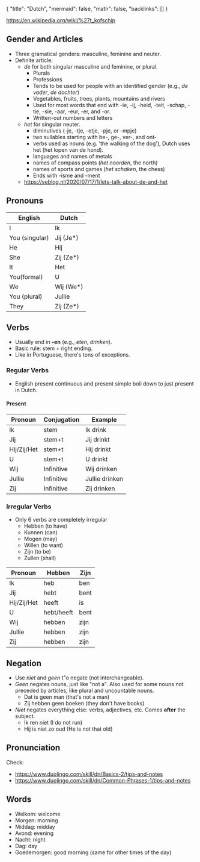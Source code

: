 {
	"title": "Dutch",
	"mermaid": false,
	"math": false,
	"backlinks": []
}

https://en.wikipedia.org/wiki/%27t_kofschip

## Gender and Articles
- Three gramatical genders: masculine, feminine and neuter.
- Definite article:
	- *de* for both singular masculine and feminine, or plural.
		- Plurals
		- Professions
		- Tends to be used for people with an identified gender (e.g., *de vader*, *de dochter*)
		- Vegetables, fruits, trees, plants, mountains and rivers
		- Used for most words that end with -ie, -ij, -heid, -teit, -schap, -tie, -sie, -aar, -eur, -er, and -or.
		- Written-out numbers and letters
	- *het* for singular neuter.
		- diminutives (-je, -tje, -etje, -pje, or -mpje)
		- two sullables starting with be-, ge-, ver-, and ont-
		- verbs used as nouns (e.g. 'the walking of the dog'), Dutch uses het (het lopen van de hond).
		- languages and names of metals
		- names of compass points (*het noorden*, the north)
		- names of sports and games (*het schaken*, the chess)
		- Ends with  -isme and -ment
	- https://seblog.nl/2020/07/17/1/lets-talk-about-de-and-het

## Pronouns

| English        | Dutch     |
|----------------|-----------|
| I              | Ik        |
| You (singular) | Jij (Je*) |
| He             | Hij       |
| She            | Zij (Ze*) |
| It             | Het       |
| You(formal)    | U         |
| We             | Wij (We*) |
| You (plural)   | Jullie    |
| They           | Zij (Ze*) |

## Verbs
- Usually end in **-en** (e.g., *eten*, *drinken*).
- Basic rule: stem + right ending.
- Like in Portuguese, there's tons of exceptions.

### Regular Verbs 
- English present continuous and present simple boil down to just present in Dutch.

#### Present

|Pronoun|Conjugation|Example|
|----|----|---|
|Ik|stem|Ik drink|
|Jij|stem+t|Jij drinkt|
|Hij/Zij/Het|stem+t|Hij drinkt|
|U|stem+t|U drinkt|
|Wij|Infinitive|Wij drinken|
|Jullie|Infinitive|Jullie drinken|
|Zij|Infinitive|Zij drinken|

### Irregular Verbs
- Only 6 verbs are completely irregular
	- Hebben (to have)
	- Kunnen (can)
	- Mogen (may)
	- Willen (to want)
	- Zijn (to be)
	- Zullen (shall)

| Pronoun     | Hebben     | Zijn |
|-------------|------------|------|
| Ik          | heb        | ben  |
| Jij         | hebt       | bent |
| Hij/Zij/Het | heeft      | is   |
| U           | hebt/heeft | bent |
| Wij         | hebben     | zijn |
| Jullie      | hebben     | zijn |
| Zij         | hebben     | zijn |

## Negation
- Use *niet* and *geen* t"o negate (not interchangeable).
- *Geen* negates nouns, just like "not a". Also used for some nouns not preceded by articles, like plural and uncountable nouns.
	- Dat is geen man (that's not a man)
	- Zij hebben geen boeken (they don't have books)
- *Niet* negates everything else: verbs, adjectives, etc. Comes **after** the subject.
	- Ik ren niet (I do not run)
	- Hij is niet zo oud (He is not that old)

## Pronunciation

Check:
- https://www.duolingo.com/skill/dn/Basics-2/tips-and-notes
- https://www.duolingo.com/skill/dn/Common-Phrases-1/tips-and-notes

## Words
- Welkom: welcome
- Morgen: morning
- Middag: midday
- Avond: evening
- Nacht: night
- Dag: day
- Goedemorgen: good morning (same for other times of the day)